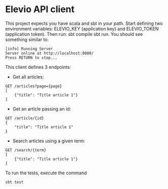 # Elevio API client

This project expects you have scala and sbt in your path. Start defining two environment variables:
ELEVIO_KEY (application key) and ELEVIO_TOKEN (application token). Then run:
sbt compile
sbt run. You should see something similar to:
```
[info] Running Server 
Server online at http://localhost:8080/
Press RETURN to stop...
```
This client defines 3 endpoints:

- Get all articles:
```
GET /articles?page={page}
[
    {"title": "Title article 1"}
]
```

- Get an article passing an id:
```
GET /article/{id}
{
    "title": "Title article 1"
}
```

- Search articles using a given term:
```
GET /search/{term}
[
    {"title": "Title article 1"}
]
```

To run the tests, execute the command
```
sbt test
```